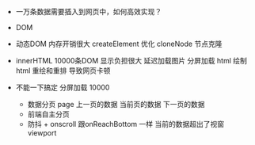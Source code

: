 - 一万条数据需要插入到网页中，如何高效实现？
- DOM 
- 动态DOM 内存开销很大 createElement
优化 cloneNode 节点克隆
- innerHTML 
  10000条DOM 显示负担很大
  延迟加载图片
  分屏加载 html
  绘制html 重绘和重排 导致网页卡顿

- 不能一下搞定 分屏加载
  10000
  - 数据分页 page 上一页的数据 当前页的数据 下一页的数据
  - 前端自主分页
  - 防抖 + onscroll
    跟onReachBottom 一样
    当前的数据超出了视窗 viewport